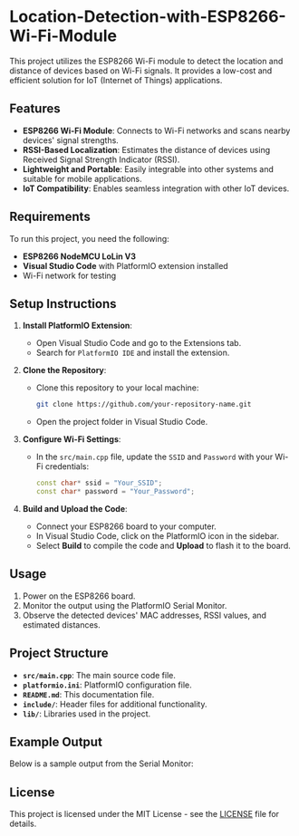 # Location-Detection-with-ESP8266-Wi-Fi-Module

This project utilizes the ESP8266 Wi-Fi module to detect the location and distance of devices based on Wi-Fi signals. It provides a low-cost and efficient solution for IoT (Internet of Things) applications.

## Features
- **ESP8266 Wi-Fi Module**: Connects to Wi-Fi networks and scans nearby devices' signal strengths.
- **RSSI-Based Localization**: Estimates the distance of devices using Received Signal Strength Indicator (RSSI).
- **Lightweight and Portable**: Easily integrable into other systems and suitable for mobile applications.
- **IoT Compatibility**: Enables seamless integration with other IoT devices.

## Requirements
To run this project, you need the following:
- **ESP8266 NodeMCU LoLin V3**
- **Visual Studio Code** with PlatformIO extension installed
- Wi-Fi network for testing

## Setup Instructions
1. **Install PlatformIO Extension**:
   - Open Visual Studio Code and go to the Extensions tab.
   - Search for `PlatformIO IDE` and install the extension.

2. **Clone the Repository**:
   - Clone this repository to your local machine:
     ```bash
     git clone https://github.com/your-repository-name.git
     ```
   - Open the project folder in Visual Studio Code.

3. **Configure Wi-Fi Settings**:
   - In the `src/main.cpp` file, update the `SSID` and `Password` with your Wi-Fi credentials:
     ```cpp
     const char* ssid = "Your_SSID";
     const char* password = "Your_Password";
     ```

4. **Build and Upload the Code**:
   - Connect your ESP8266 board to your computer.
   - In Visual Studio Code, click on the PlatformIO icon in the sidebar.
   - Select **Build** to compile the code and **Upload** to flash it to the board.

## Usage
1. Power on the ESP8266 board.
2. Monitor the output using the PlatformIO Serial Monitor.
3. Observe the detected devices' MAC addresses, RSSI values, and estimated distances.

## Project Structure
- **`src/main.cpp`**: The main source code file.
- **`platformio.ini`**: PlatformIO configuration file.
- **`README.md`**: This documentation file.
- **`include/`**: Header files for additional functionality.
- **`lib/`**: Libraries used in the project.

## Example Output
Below is a sample output from the Serial Monitor:

## License
This project is licensed under the MIT License - see the [LICENSE](LICENSE) file for details.

